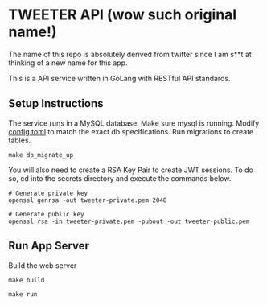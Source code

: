 # TWEETER API (wow such original name!)

The name of this repo is absolutely derived from twitter since I am s**t at thinking of a new name for this app.

This is a API service written in GoLang with RESTful API standards.

## Setup Instructions

The service runs in a MySQL database. Make sure mysql is running. Modify [config.toml](./config/config.toml) to match the exact db specifications. Run migrations to create tables.

```{shell}
make db_migrate_up
```

You will also need to create a RSA Key Pair to create JWT sessions. To do so, cd into the secrets directory and execute the commands below.

```{shell}
# Generate private key
openssl genrsa -out tweeter-private.pem 2048

# Generate public key
openssl rsa -in tweeter-private.pem -pubout -out tweeter-public.pem
```

## Run App Server

Build the web server

```{shell}
make build

make run
```
